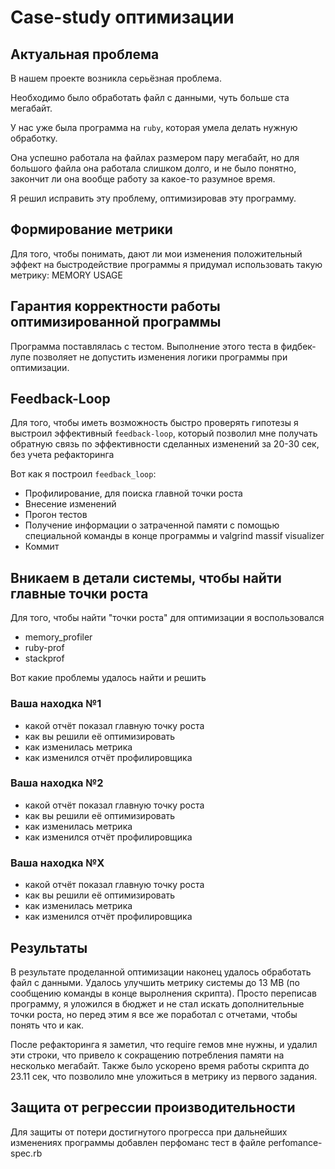 # Case-study оптимизации

## Актуальная проблема
В нашем проекте возникла серьёзная проблема.

Необходимо было обработать файл с данными, чуть больше ста мегабайт.

У нас уже была программа на `ruby`, которая умела делать нужную обработку.

Она успешно работала на файлах размером пару мегабайт, но для большого файла она работала слишком долго, и не было понятно, закончит ли она вообще работу за какое-то разумное время.

Я решил исправить эту проблему, оптимизировав эту программу.

## Формирование метрики
Для того, чтобы понимать, дают ли мои изменения положительный эффект на быстродействие программы я придумал использовать такую метрику: MEMORY USAGE

## Гарантия корректности работы оптимизированной программы
Программа поставлялась с тестом. Выполнение этого теста в фидбек-лупе позволяет не допустить изменения логики программы при оптимизации.

## Feedback-Loop
Для того, чтобы иметь возможность быстро проверять гипотезы я выстроил эффективный `feedback-loop`, который позволил мне получать обратную связь по эффективности сделанных изменений за 20-30 сек, без учета рефакторинга

Вот как я построил `feedback_loop`:
- Профилирование, для поиска главной точки роста
- Внесение изменений
- Прогон тестов
- Получение информации о затраченной памяти с помощью специальной команды в конце программы и valgrind massif visualizer
- Коммит

## Вникаем в детали системы, чтобы найти главные точки роста
Для того, чтобы найти "точки роста" для оптимизации я воспользовался
- memory_profiler
- ruby-prof
- stackprof

Вот какие проблемы удалось найти и решить

### Ваша находка №1
- какой отчёт показал главную точку роста
- как вы решили её оптимизировать
- как изменилась метрика
- как изменился отчёт профилировщика

### Ваша находка №2
- какой отчёт показал главную точку роста
- как вы решили её оптимизировать
- как изменилась метрика
- как изменился отчёт профилировщика

### Ваша находка №X
- какой отчёт показал главную точку роста
- как вы решили её оптимизировать
- как изменилась метрика
- как изменился отчёт профилировщика

## Результаты
В результате проделанной оптимизации наконец удалось обработать файл с данными.
Удалось улучшить метрику системы до 13 MB (по сообщению команды в конце выролнения скрипта). Просто переписав программу, я уложился в бюджет и не стал искать дополнительные точки роста, но перед этим я все же поработал с отчетами, чтобы понять что и как.

После рефакторинга я заметил, что require гемов мне нужны, и удалил эти строки, что привело к сокращению потребления памяти на несколько мегабайт. Также было ускорено время работы скрипта до 23.11 сек, что позволило мне уложиться в метрику из первого задания.

## Защита от регрессии производительности
Для защиты от потери достигнутого прогресса при дальнейших изменениях программы добавлен перфоманс тест в файле perfomance-spec.rb

